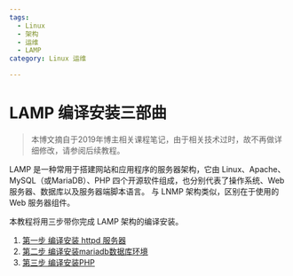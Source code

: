 ```yaml
---
tags: 
  - Linux
  - 架构
  - 运维
  - LAMP
category: Linux 运维

---
```

# LAMP 编译安装三部曲

> 本博文摘自于2019年博主相关课程笔记，由于相关技术过时，故不再做详细修改，请参阅后续教程。

LAMP 是一种常用于搭建网站和应用程序的服务器架构，它由 Linux、Apache、MySQL（或MariaDB）、PHP 四个开源软件组成，也分别代表了操作系统、Web 服务器、数据库以及服务器端脚本语言。 与 LNMP 架构类似，区别在于使用的 Web 服务器组件。

本教程将用三步带你完成 LAMP 架构的编译安装。

1. [ 第一步 编译安装 httpd 服务器 ](./first.md)
2. [ 第二步 编译安装mariadb数据库环境](./second.md)
3. [ 第三步 编译安装PHP ](./third.md)

